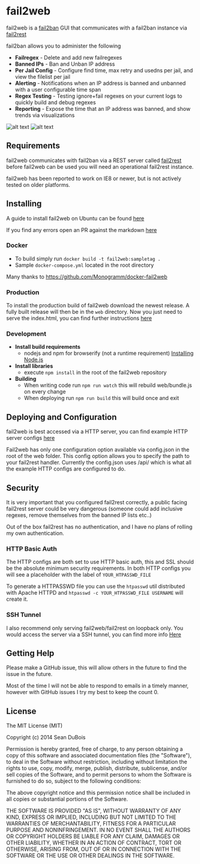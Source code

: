# fail2web

fail2web is a [fail2ban](http://www.fail2ban.org) GUI that communicates with a fail2ban instance via [fail2rest](https://github.com/Sean-Der/fail2rest)

fail2ban allows you to administer the following

* **Failregex** - Delete and add new failregexes
* **Banned IPs** - Ban and Unban IP address
* **Per Jail Config** - Configure find time, max retry and usedns per jail, and view the filelist per jail
* **Alerting** - Notifications when an IP address is banned and unbanned with a user configurable time span
* **Regex Testing** - Testing ignore+fail regexes on your current logs to quickly build and debug regexes
* **Reporting** - Expose the time that an IP address was banned, and show trends via visualizations

![alt text](http://i.imgur.com/Duy0aKM.gif "fail2web Demo")
![alt text](http://i.imgur.com/vDKYnql.gif "fail2web Demo2")

## Requirements

fail2web communicates with fail2ban via a REST server called [fail2rest](https://github.com/Sean-Der/fail2rest)
before fail2web can be used you will need an operational fail2rest instance.

fail2web has been reported to work on IE8 or newer, but is not actively tested on older platforms.

## Installing

A guide to install fail2web on Ubuntu can be found [here](http://siobud.com/blog/installing-fail2web)

If you find any errors open an PR against the markdown [here](https://github.com/Sean-Der/sioBuD.com/blob/master/lisp/blog/installing-fail2web.md)

### Docker

* To build simply run `docker build -t fail2web:sampletag .`
* Sample `docker-compose.yml` located in the root directory

Many thanks to <https://github.com/Monogramm/docker-fail2web>

### Production

To install the production build of fail2web download the newest release. A fully built release will then be in the
`web` directory. Now you just need to serve the index.html, you can find further instructions [here](https://github.com/Sean-Der/fail2web#deploying-and-configuration)

### Development

* **Install build requirements**
  * nodejs and npm for browserify (not a runtime requirement) [Installing Node.js](https://github.com/joyent/node/wiki/Installing-Node.js-via-package-manager)
* **Install libraries**
  * execute `npm install` in the root of the fail2web repository
* **Building**
  * When writing code run `npm run watch` this will rebuild web/bundle.js on every change
  * When deploying run `npm run build` this will build once and exit

## Deploying and Configuration

fail2web is best accessed via a HTTP server, you can find example HTTP server configs [here](https://github.com/Sean-Der/fail2web/tree/master/http-configs)

Fail2web has only one configuration option available via config.json in the root of the web folder.
This config option allows you to specify the path to your fail2rest handler. Currently the config.json uses /api/
which is what all the example HTTP configs are configured to do.

## Security

It is very important that you configured fail2rest correctly, a public facing fail2rest server could be very dangerous
(someone could add inclusive regexes, remove themselves from the banned IP lists etc..)

Out of the box fail2rest has no authentication, and I have no plans of rolling my own authentication.

### HTTP Basic Auth

The HTTP configs are both set to use HTTP basic auth, this and SSL should be the absolute minimum security
requirements. In both HTTP configs you will see a placeholder with the label of `YOUR_HTPASSWD_FILE`

To generate a HTTPASSWD file you can use the `htpasswd` util distributed with Apache HTTPD
and `htpasswd -c YOUR_HTPASSWD_FILE USERNAME` will create it.

### SSH Tunnel

I also recommend only serving fail2web/fail2rest on loopback only. You would access the server via a
SSH tunnel, you can find more info [Here](http://www.revsys.com/writings/quicktips/ssh-tunnel.html)

## Getting Help

Please make a GitHub issue, this will allow others in the future to find the issue in the future.

Most of the time I will not be able to respond to emails in a timely manner, however with GitHub issues I try
my best to keep the count 0.

## License

The MIT License (MIT)

Copyright (c) 2014 Sean DuBois

Permission is hereby granted, free of charge, to any person obtaining a copy
of this software and associated documentation files (the "Software"), to deal
in the Software without restriction, including without limitation the rights
to use, copy, modify, merge, publish, distribute, sublicense, and/or sell
copies of the Software, and to permit persons to whom the Software is
furnished to do so, subject to the following conditions:

The above copyright notice and this permission notice shall be included in
all copies or substantial portions of the Software.

THE SOFTWARE IS PROVIDED "AS IS", WITHOUT WARRANTY OF ANY KIND, EXPRESS OR
IMPLIED, INCLUDING BUT NOT LIMITED TO THE WARRANTIES OF MERCHANTABILITY,
FITNESS FOR A PARTICULAR PURPOSE AND NONINFRINGEMENT. IN NO EVENT SHALL THE
AUTHORS OR COPYRIGHT HOLDERS BE LIABLE FOR ANY CLAIM, DAMAGES OR OTHER
LIABILITY, WHETHER IN AN ACTION OF CONTRACT, TORT OR OTHERWISE, ARISING FROM,
OUT OF OR IN CONNECTION WITH THE SOFTWARE OR THE USE OR OTHER DEALINGS IN
THE SOFTWARE.
